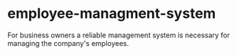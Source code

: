 # employee-managment-system

For business owners a reliable management system is necessary for managing the company's employees. 